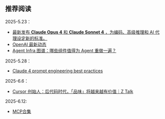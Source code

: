 

## 推荐阅读
2025-5.23：

- [最新发布 **Claude Opus 4** 和 **Claude Sonnet 4** ，为编码、高级推理和 AI 代理设定新的标准。](https://www.anthropic.com/news/claude-4)
- [OpenAI 最新动态](https://openai.com/blog/)
- [Agent Infra 图谱：哪些组件值得为 Agent 重做一遍？](https://mp.weixin.qq.com/s/9I2GccOVm_2hNzLGlaZ5_g)

2025-5.28：
- [Claude 4 prompt engineering best practices](https://docs.anthropic.com/en/docs/build-with-claude/prompt-engineering/claude-4-best-practices)

2025-6.6：
- [Cursor 创始人：后代码时代，「品味」将越来越有价值｜Z Talk](https://mp.weixin.qq.com/s/XUKSAonVpwTXKyfkQ979LQ)

2025-6.12:
- [MCP合集](https://github.com/modelcontextprotocol/servers/tree/main)